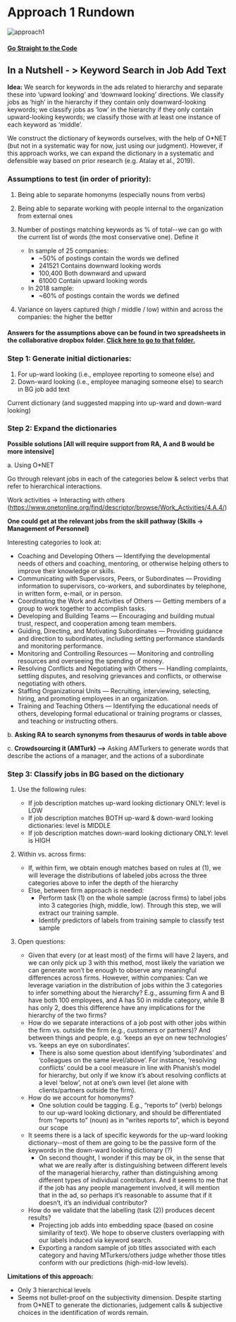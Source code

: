 # Approach 1 Rundown

![approach1](https://media.giphy.com/media/3ov9kacqGycKQRH6Vy/giphy.gif)

#### [Go Straight to the Code](https://ramonprz01.github.io/bg-insead-project/analysis/approach_1/code)

## In a Nutshell - > Keyword Search in Job Add Text

**Idea:** We search for keywords in the ads related to hierarchy and separate these into ‘upward looking’ and ‘downward looking’ directions. We classify jobs as ‘high’ in the hierarchy if they contain only downward-looking keywords; we classify jobs as ‘low’ in the hierarchy if they only contain upward-looking keywords; we classify those with at least one instance of each keyword as ‘middle’.

We construct the dictionary of keywords ourselves, with the help of O*NET (but not in a systematic way for now, just using our judgment). However, if this approach works, we can expand the dictionary in a systematic and defensible way based on prior research (e.g. Atalay et al., 2019).


### Assumptions to test (in order of priority): 
1. Being able to separate homonyms (especially nouns from verbs)
2. Being able to separate working with people internal to the organization from external ones
3. Number of postings matching keywords as % of total--we can go with the current list of words (the most conservative one). Define it 
    - In sample of 25 companies:
        - ~50% of postings contain the words we defined
        - 241521 Contains downward looking words
        - 100,400 Both downward and upward
        - 61000 Contain upward looking words
    - In 2018 sample:
        - ~60% of postings contain the words we defined

4. Variance on layers captured (high / middle / low) within and across the companies: the higher the better

#### Answers for the assumptions above can be found in two spreadsheets in the collaborative dropbox folder. [Click here to go to that folder.](https://www.dropbox.com/sh/vwee0j4ifv38nzn/AABfrKU_WB7azSvOud_iryiOa?dl=0)


### Step 1: Generate initial dictionaries:
1. For up-ward looking (i.e., employee reporting to someone else) and 
2. Down-ward looking (i.e., employee managing someone else) to search in BG job add text

Current dictionary (and suggested mapping into up-ward and down-ward looking)

### Step 2: Expand the dictionaries

**Possible solutions [All will require support from RA, A and B would be more intensive]**

a. Using O*NET

Go through relevant jobs in each of the categories below & select verbs that refer to hierarchical interactions. 

Work activities → Interacting with others (https://www.onetonline.org/find/descriptor/browse/Work_Activities/4.A.4/)

**One could get at the relevant jobs from the skill pathway (Skills → Management of Personnel)**

Interesting categories to look at: 

- Coaching and Developing Others — Identifying the developmental needs of others and coaching, mentoring, or otherwise helping others to improve their knowledge or skills.
- Communicating with Supervisors, Peers, or Subordinates — Providing information to supervisors, co-workers, and subordinates by telephone, in written form, e-mail, or in person.
- Coordinating the Work and Activities of Others — Getting members of a group to work together to accomplish tasks.
- Developing and Building Teams — Encouraging and building mutual trust, respect, and cooperation among team members.
- Guiding, Directing, and Motivating Subordinates — Providing guidance and direction to subordinates, including setting performance standards and monitoring performance.
- Monitoring and Controlling Resources — Monitoring and controlling resources and overseeing the spending of money.
- Resolving Conflicts and Negotiating with Others — Handling complaints, settling disputes, and resolving grievances and conflicts, or otherwise negotiating with others.
- Staffing Organizational Units — Recruiting, interviewing, selecting, hiring, and promoting employees in an organization.
- Training and Teaching Others — Identifying the educational needs of others, developing formal educational or training programs or classes, and teaching or instructing others.

b. **Asking RA to search synonyms from thesaurus of words in table above**


c. **Crowdsourcing it (AMTurk) -->** Asking AMTurkers to generate words that describe the actions of a manager, and the actions of a subordinate

### Step 3: Classify jobs in BG based on the dictionary
1. Use the following rules:   
    - If job description matches up-ward looking dictionary ONLY: level is LOW
    - If job description matches BOTH up-ward & down-ward looking dictionaries: level is MIDDLE
    - If job description matches down-ward looking dictionary ONLY: level is HIGH

2. Within vs. across firms:  
    - If, within firm, we obtain enough matches based on rules at (1), we will leverage the distributions of labeled jobs across the three categories above to infer the depth of the hierarchy  
    - Else, between firm approach is needed: 
        - Perform task (1) on the whole sample (across firms) to label jobs into 3 categories (high, middle, low). Through this step, we will extract our training sample.
        - Identify predictors of labels from training sample to classify test sample

3. Open questions:  
    - Given that every (or at least most) of the firms will have 2 layers, and we can only pick up 3 with this method, most likely the variation we can generate won’t be enough to observe any meaningful differences across firms. However, within companies: Can we leverage variation in the distribution of jobs within the 3 categories to infer something about the hierarchy? E.g., assuming firm A and B have both 100 employees, and A has 50 in middle category, while B has only 2, does this difference have any implications for the hierarchy of the two firms? 
    - How do we separate interactions of a job post with other jobs within the firm vs. outside the firm (e.g., customers or partners)? And between things and people, e.g. ‘keeps an eye on new technologies’ vs. ‘keeps an eye on subordinates’. 
        - There is also some question about identifying ‘subordinates’ and ‘colleagues on the same level/above’. For instance, ‘resolving conflicts’ could be a cool measure in line with Phanish’s model for hierarchy, but only if we know it’s about resolving conflicts at a level ‘below’, not at one’s own level (let alone with clients/partners outside the firm). 
    - How do we account for homonyms? 
        - One solution could be tagging. E.g., “reports to” (verb) belongs to our up-ward looking dictionary, and should be differentiated from “reports to” (noun) as in “writes reports to”, which is beyond our scope
    - It seems there is a lack of specific keywords for the up-ward looking dictionary--most of them are going to be the passive form of the keywords in the down-ward looking dictionary (?)  
        - On second thought, I wonder if this may be ok, in the sense that what we are really after is distinguishing between different levels of the managerial hierarchy, rather than distinguishing among different types of individual contributors. And it seems to me that if the job has any people management involved, it will mention that in the ad, so perhaps it’s reasonable to assume that if it doesn’t, it’s an individual contributor?
    - How do we validate that the labelling (task (2)) produces decent results? 
        - Projecting job adds into embedding space (based on cosine similarity of text). We hope to observe clusters overlapping with our labels induced via keyword search. 
        - Exporting a random sample of job titles associated with each category and having MTurkers/others judge whether those titles conform with our predictions (high-mid-low levels).

**Limitations of this approach:**
- Only 3 hierarchical levels
- Seems not bullet-proof on the subjectivity dimension. Despite starting from O*NET to generate the dictionaries, judgement calls & subjective choices in the identification of words remain.
